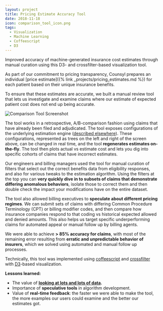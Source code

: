 ```yaml
---
layout: project
title: Pricing Estimate Accuracy Tool
date: 2018-11-18
icon: comparison_tool_icon.png
tags: 
  - Visualization
  - Machine Learning
  - Coffeescript
  - D3
---
```

Improved accuracy of machine-generated insurance cost estimates through manual curation using this D3- and crossfilter-based visualization tool.
<!--more-->


As part of our commitment to pricing transparency, Counsyl prepares an individual [price estimate]({% link _projects/pricing_estimates.md %}) for each patient based on their unique insurance benefits.  

To ensure that these estimates are accurate, we built a manual review tool that lets us investigate and examine claims where our estimate of expected patient cost does not end up being accurate.   

![Comparison Tool Screenshot](/images/projects/comparison_tool/comparison_tool_filter.png)

The tool works in a retrospective, A/B-comparison fashion using claims that have already been filed and adjudicated.  The tool exposes configurations of the underlying estimation engine ([described elsewhere](/projects/pricing_estimates/)). These configurations, represented as trees on the left and right of the screen above, can be changed in real time, and the tool **regenerates estimates on-the-fly**.  The tool then plots actual vs estimate cost and lets you dig into specific cohorts of claims that have incorrect estimates.

Our engineers and billing managers used the tool for manual curation of filters that select out the correct benefits data from eligibility responses, and also for various tweaks to the estimation algorithm.  Using the filters at the top you can **very quickly dive in to subsets of claims that demonstrate differing anomalous behaviors**, isolate those to correct them and then double check the impact your modifications have on the entire dataset. 

The tool also allowed billing executives to **speculate about different pricing regimes**. We can submit sets of claims with differing Common Procedure Terminology (CPT) or billing modifier codes, and then compare how insurance companies respond to that coding vs historical expected allowed and denied amounts. This also helps us target specific underperforming claims for automated appeal or manual follow up by billing agents.

We were able to achieve **> 85% accuracy for claims**, with most of the remaining error resulting from **erratic and unpredictable behavior of insurers**, which we solved using automated and manual follow up processes.

Technically, this tool was implemented using [coffeescript](https://coffeescript.org/) and [crossfilter](https://github.com/crossfilter/crossfilter) with [D3](https://d3js.org/)-based visualization.  

**Lessons learned:**

* The value of **[looking at lots and lots of data](/posts/2019-01-30-know_thy_data/).**
* Importance of **speculative tools** in algorithm development.
* Value of **real-time feedback**: the faster we were able to make the tool, the more examples our users could examine and the better our estimates got.



